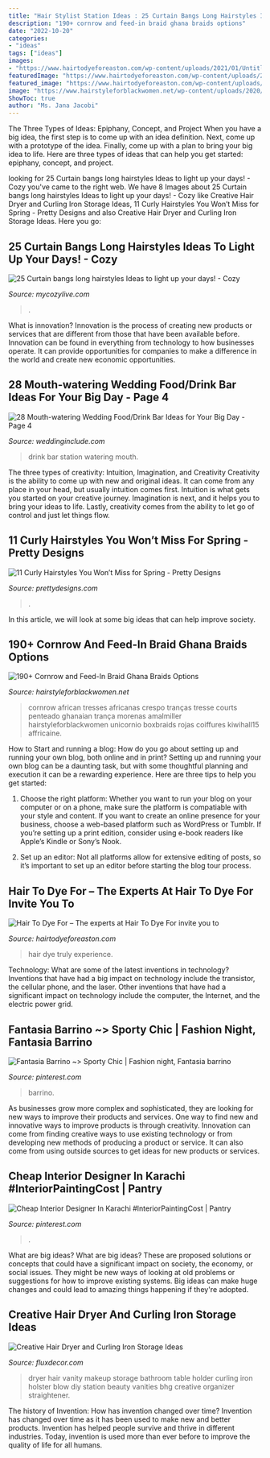 ```yaml
---
title: "Hair Stylist Station Ideas : 25 Curtain Bangs Long Hairstyles Ideas To Light Up Your Days!"
description: "190+ cornrow and feed-in braid ghana braids options"
date: "2022-10-20"
categories:
- "ideas"
tags: ["ideas"]
images:
- "https://www.hairtodyeforeaston.com/wp-content/uploads/2021/01/Untitled-1-8.jpg"
featuredImage: "https://www.hairtodyeforeaston.com/wp-content/uploads/2021/01/Untitled-1-8.jpg"
featured_image: "https://www.hairtodyeforeaston.com/wp-content/uploads/2021/01/Untitled-1-8.jpg"
image: "https://www.hairstyleforblackwomen.net/wp-content/uploads/2020/04/5065f85fd1c9f3b9be3f47f0c69b81d4.jpg"
ShowToc: true
author: "Ms. Jana Jacobi"
---
```



The Three Types of Ideas: Epiphany, Concept, and Project
When you have a big idea, the first step is to come up with an idea definition. Next, come up with a prototype of the idea. Finally, come up with a plan to bring your big idea to life. Here are three types of ideas that can help you get started: epiphany, concept, and project.

	

		
looking for 25 Curtain bangs long hairstyles Ideas to light up your days! - Cozy you've came to the right web. We have 8 Images about 25 Curtain bangs long hairstyles Ideas to light up your days! - Cozy like Creative Hair Dryer and Curling Iron Storage Ideas, 11 Curly Hairstyles You Won’t Miss for Spring - Pretty Designs and also Creative Hair Dryer and Curling Iron Storage Ideas. Here you go:
		
    
## 25 Curtain Bangs Long Hairstyles Ideas To Light Up Your Days! - Cozy

<img loading=lazy src="https://mycozylive.com/wp-content/uploads/2021/03/13-2.jpg" onerror="this.onerror=null;this.src='https://tse1.mm.bing.net/th?id=OIP.q9-eELVaH1E3zXOuj9thHwHaJg&amp;pid=15.1';" alt="25 Curtain bangs long hairstyles Ideas to light up your days! - Cozy">

_Source: mycozylive.com_

>. 

	

What is innovation?
Innovation is the process of creating new products or services that are different from those that have been available before. Innovation can be found in everything from technology to how businesses operate. It can provide opportunities for companies to make a difference in the world and create new economic opportunities.

    
## 28 Mouth-watering Wedding Food/Drink Bar Ideas For Your Big Day - Page 4

<img loading=lazy src="https://www.weddinginclude.com/wp-content/uploads/2017/05/Wedding-drink-station-ideas.jpg" onerror="this.onerror=null;this.src='https://tse2.mm.bing.net/th?id=OIP.Qzx0e5VfJQUIXTNdXMacyQHaLH&amp;pid=15.1';" alt="28 Mouth-watering Wedding Food/Drink Bar Ideas for Your Big Day - Page 4">

_Source: weddinginclude.com_

>drink bar station watering mouth. 

	

The three types of creativity: Intuition, Imagination, and Creativity
Creativity is the ability to come up with new and original ideas. It can come from any place in your head, but usually intuition comes first. Intuition is what gets you started on your creative journey. Imagination is next, and it helps you to bring your ideas to life. Lastly, creativity comes from the ability to let go of control and just let things flow.

    
## 11 Curly Hairstyles You Won’t Miss For Spring - Pretty Designs

<img loading=lazy src="https://www.prettydesigns.com/wp-content/uploads/2014/02/Rose-Gold-Hair.jpg" onerror="this.onerror=null;this.src='https://tse1.mm.bing.net/th?id=OIP.4Ttd-J-bbUI713CG0s6o5QHaLG&amp;pid=15.1';" alt="11 Curly Hairstyles You Won’t Miss for Spring - Pretty Designs">

_Source: prettydesigns.com_

>. 

	

In this article, we will look at some big ideas that can help improve society.

    
## 190+ Cornrow And Feed-In Braid Ghana Braids Options

<img loading=lazy src="https://www.hairstyleforblackwomen.net/wp-content/uploads/2020/04/5065f85fd1c9f3b9be3f47f0c69b81d4.jpg" onerror="this.onerror=null;this.src='https://tse1.mm.bing.net/th?id=OIP.iXNVVJM793kcVKwCTqaX4gHaNK&amp;pid=15.1';" alt="190+ Cornrow and Feed-In Braid Ghana Braids Options">

_Source: hairstyleforblackwomen.net_

>cornrow african tresses africanas crespo tranças tresse courts penteado ghanaian trança morenas amalmiller hairstyleforblackwomen unicornio boxbraids rojas coiffures kiwihall15 affricaine. 

	

How to Start and running a blog: How do you go about setting up and running your own blog, both online and in print?
Setting up and running your own blog can be a daunting task, but with some thoughtful planning and execution it can be a rewarding experience. Here are three tips to help you get started:
1. Choose the right platform: Whether you want to run your blog on your computer or on a phone, make sure the platform is compatiable with your style and content. If you want to create an online presence for your business, choose a web-based platform such as WordPress or Tumblr. If you’re setting up a print edition, consider using e-book readers like Apple’s Kindle or Sony’s Nook.

2. Set up an editor: Not all platforms allow for extensive editing of posts, so it’s important to set up an editor before starting the blog tour process.

    
## Hair To Dye For – The Experts At Hair To Dye For Invite You To

<img loading=lazy src="https://www.hairtodyeforeaston.com/wp-content/uploads/2021/01/Untitled-1-8.jpg" onerror="this.onerror=null;this.src='https://tse3.mm.bing.net/th?id=OIP.O7vIM5SNEvR-SwdIryrq5AHaLY&amp;pid=15.1';" alt="Hair To Dye For – The experts at Hair To Dye For invite you to">

_Source: hairtodyeforeaston.com_

>hair dye truly experience. 

	

Technology: What are some of the latest inventions in technology?
Inventions that have had a big impact on technology include the transistor, the cellular phone, and the laser. Other inventions that have had a significant impact on technology include the computer, the Internet, and the electric power grid.

    
## Fantasia Barrino ~&gt; Sporty Chic | Fashion Night, Fantasia Barrino

<img loading=lazy src="https://i.pinimg.com/736x/8e/8e/6e/8e8e6eefb8c1158dc87f7c2c8e403dc8.jpg" onerror="this.onerror=null;this.src='https://tse3.mm.bing.net/th?id=OIP.0wagX28rOYnM--D3BGLsFAHaHZ&amp;pid=15.1';" alt="Fantasia Barrino ~&gt; Sporty Chic | Fashion night, Fantasia barrino">

_Source: pinterest.com_

>barrino. 

	

As businesses grow more complex and sophisticated, they are looking for new ways to improve their products and services. One way to find new and innovative ways to improve products is through creativity. Innovation can come from finding creative ways to use existing technology or from developing new methods of producing a product or service. It can also come from using outside sources to get ideas for new products or services.

    
## Cheap Interior Designer In Karachi #InteriorPaintingCost | Pantry

<img loading=lazy src="https://i.pinimg.com/736x/cf/3c/5f/cf3c5f674b6d25f6fd0daa8cc04f5961.jpg" onerror="this.onerror=null;this.src='https://tse4.mm.bing.net/th?id=OIP.nkpYMxRrCLK5J7CuAF1kuwHaLH&amp;pid=15.1';" alt="Cheap Interior Designer In Karachi #InteriorPaintingCost | Pantry">

_Source: pinterest.com_

>. 

	

What are big ideas?
What are big ideas? These are proposed solutions or concepts that could have a significant impact on society, the economy, or social issues. They might be new ways of looking at old problems or suggestions for how to improve existing systems. Big ideas can make huge changes and could lead to amazing things happening if they're adopted.

    
## Creative Hair Dryer And Curling Iron Storage Ideas

<img loading=lazy src="http://fluxdecor.com/wp-content/uploads/2015/03/hair-dryer-storage/7-hair-dryer-curling-iron-storage.jpg" onerror="this.onerror=null;this.src='https://tse2.mm.bing.net/th?id=OIP.nReIaARTTzzUJ6TNELnsSwHaJ4&amp;pid=15.1';" alt="Creative Hair Dryer and Curling Iron Storage Ideas">

_Source: fluxdecor.com_

>dryer hair vanity makeup storage bathroom table holder curling iron holster blow diy station beauty vanities bhg creative organizer straightener. 

	

The history of Invention: How has invention changed over time?
Invention has changed over time as it has been used to make new and better products. Invention has helped people survive and thrive in different industries. Today, invention is used more than ever before to improve the quality of life for all humans.

